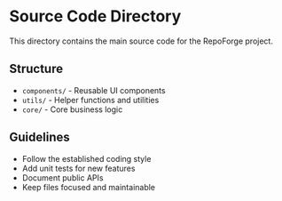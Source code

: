 # Source Code Directory

This directory contains the main source code for the RepoForge project.

## Structure
- `components/` - Reusable UI components
- `utils/` - Helper functions and utilities
- `core/` - Core business logic

## Guidelines
- Follow the established coding style
- Add unit tests for new features
- Document public APIs
- Keep files focused and maintainable 
